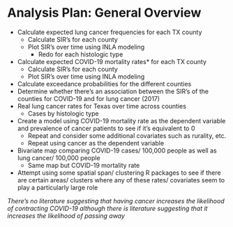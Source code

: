 # Analysis Plan: General Overview
- Calculate expected lung cancer frequencies for each TX county
  - Calculate SIR’s for each county 
  - Plot SIR’s over time using INLA modeling 
    - Redo for each histologic type
- Calculate expected COVID-19 mortality rates* for each TX county
  - Calculate SIR’s for each county 
  - Plot SIR’s over time using INLA modeling 
- Calculate exceedance probabilities for the different counties 
- Determine whether there’s an association between the SIR’s of the counties for COVID-19 and for lung cancer (2017)
- Real lung cancer rates for Texas over time across counties 
  - Cases by histologic type
- Create a model using COVID-19 mortality rate as the dependent variable and prevalence of cancer patients to see if it’s equivalent to 0 
  - Repeat and consider some additional covariates such as rurality, etc.
  - Repeat using cancer as the dependent variable 
- Bivariate map comparing COVID-19 cases/ 100,000 people as well as lung cancer/ 100,000 people 
  - Same map but COVID-19 mortality rate 
- Attempt using some spatial span/ clustering R packages to see if there are certain areas/ clusters where any of these rates/ covariates seem to play a particularly large role

*There’s no literature suggesting that having cancer increases the likelihood of contracting COVID-19 although there is literature suggesting that it increases the likelihood of passing away*
